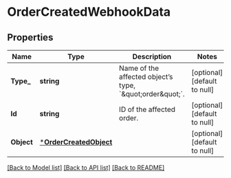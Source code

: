 # OrderCreatedWebhookData

## Properties

 Name       | Type                                             | Description                                                          | Notes                        
------------|--------------------------------------------------|----------------------------------------------------------------------|------------------------------
 **Type_**  | **string**                                       | Name of the affected object’s type, &#x60;\&quot;order\&quot;&#x60;. | [optional] [default to null] 
 **Id**     | **string**                                       | ID of the affected order.                                            | [optional] [default to null] 
 **Object** | [***OrderCreatedObject**](OrderCreatedObject.md) |                                                                      | [optional] [default to null] 

[[Back to Model list]](../README.md#documentation-for-models) [[Back to API list]](../README.md#documentation-for-api-endpoints) [[Back to README]](../README.md)

